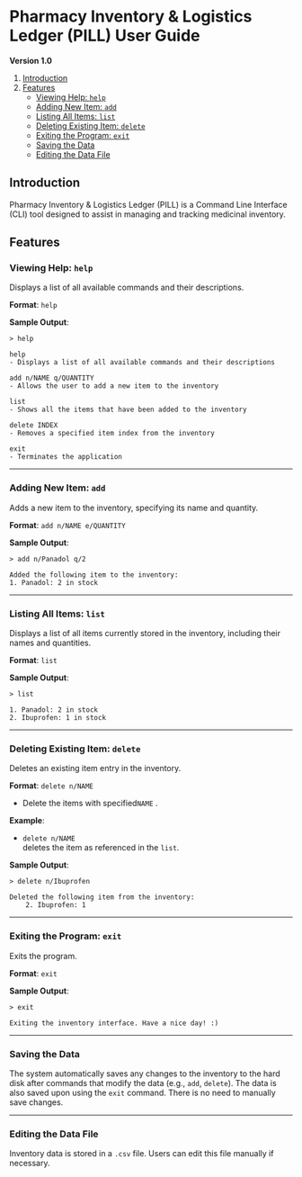 

# Pharmacy Inventory & Logistics Ledger (PILL) User Guide

**Version 1.0**

1. [Introduction](#introduction)
2. [Features](#features)
    - [Viewing Help: `help`](#viewing-help-help)
    - [Adding New Item: `add`](#adding-new-item-add)
    - [Listing All Items: `list`](#listing-all-items-list)
    - [Deleting Existing Item: `delete`](#deleting-existing-item-delete)
    - [Exiting the Program: `exit`](#exiting-the-program-exit)
    - [Saving the Data](#saving-the-data)
    - [Editing the Data File](#editing-the-data-file)







































## Introduction

Pharmacy Inventory & Logistics Ledger (PILL) is a Command Line Interface (CLI) tool designed to assist in managing and tracking medicinal inventory.



## Features

### Viewing Help: `help`

Displays a list of all available commands and their descriptions.

**Format**: `help`

**Sample Output**:

`> help`

```
help
- Displays a list of all available commands and their descriptions
```

```
add n/NAME q/QUANTITY
- Allows the user to add a new item to the inventory
```

```
list
- Shows all the items that have been added to the inventory
```

```
delete INDEX 
- Removes a specified item index from the inventory
```

```
exit
- Terminates the application
```



---

### Adding New Item: `add`

Adds a new item to the inventory, specifying its name and quantity.

**Format**: `add n/NAME e/QUANTITY`

**Sample Output**:

`> add n/Panadol q/2`

```
Added the following item to the inventory:
1. Panadol: 2 in stock
```



---

### Listing All Items: `list`

Displays a list of all items currently stored in the inventory, including their names and quantities.

**Format**: `list`

**Sample Output**:

`> list`

```
1. Panadol: 2 in stock
2. Ibuprofen: 1 in stock 
```



---

### Deleting Existing Item: `delete`

Deletes an existing item entry in the inventory.

**Format**: `delete n/NAME`

- Delete the items with specified`NAME` .

**Example**:

- `delete n/NAME`  
  deletes the item as referenced in the `list`.

**Sample Output**:

`> delete n/Ibuprofen`

```
Deleted the following item from the inventory: 
	2. Ibuprofen: 1
```



---

### Exiting the Program: `exit`

Exits the program.

**Format**: `exit`

**Sample Output**:

`> exit`

`Exiting the inventory interface. Have a nice day! :)`



---

### Saving the Data

The system automatically saves any changes to the inventory to the hard disk after commands that modify the data (e.g., `add`, `delete`). The data is also saved upon using the `exit` command. There is no need to manually save changes.



---

### Editing the Data File

Inventory data is stored in a `.csv` file. Users can edit this file manually if necessary.